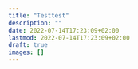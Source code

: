 ```yaml
---
title: "Testtest"
description: ""
date: 2022-07-14T17:23:09+02:00
lastmod: 2022-07-14T17:23:09+02:00
draft: true
images: []
---
```


